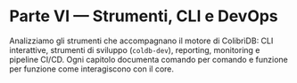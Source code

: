 # Parte VI — Strumenti, CLI e DevOps

Analizziamo gli strumenti che accompagnano il motore di ColibrìDB: CLI interattive, strumenti di sviluppo (`coldb-dev`), reporting, monitoring e pipeline CI/CD. Ogni capitolo documenta comando per comando e funzione per funzione come interagiscono con il core.
